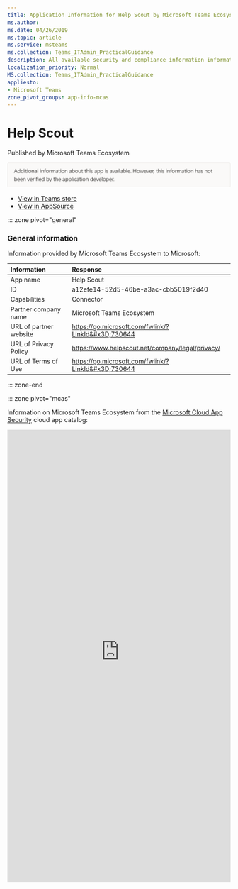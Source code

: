 ```yaml
---
title: Application Information for Help Scout by Microsoft Teams Ecosystem
ms.author: 
ms.date: 04/26/2019
ms.topic: article
ms.service: msteams
ms.collection: Teams_ITAdmin_PracticalGuidance
description: All available security and compliance information information for Help Scout, its data handling policies, its Microsoft Cloud App Security app catalog information, and security/compliance information in the CSA STAR registry.
localization_priority: Normal
MS.collection: Teams_ITAdmin_PracticalGuidance
appliesto:
- Microsoft Teams
zone_pivot_groups: app-info-mcas
---
```

# Help Scout

Published by Microsoft Teams Ecosystem

<img alt="Non-attested image" src="./images/unattested.png" width="650"/>

* <a href="https://teams.microsoft.com/l/app/a12efe14-52d5-46be-a3ac-cbb5019f2d40" target="_blank">View in Teams store</a>
* <a href="https://appsource.microsoft.com/en-us/product/office/WA104381593" target="_blank">View in AppSource</a>

::: zone pivot="general"

### General information

Information provided by Microsoft Teams Ecosystem to Microsoft:

| **Information** | **Response** |
|:----------------|:-------------|
| App name | Help Scout |
| ID | a12efe14-52d5-46be-a3ac-cbb5019f2d40 |
| Capabilities | Connector |
| Partner company name | Microsoft Teams Ecosystem |
| URL of partner website | <https://go.microsoft.com/fwlink/?LinkId&#x3D;730644> |
| URL of Privacy Policy | <https://www.helpscout.net/company/legal/privacy/> |
| URL of Terms of Use | <https://go.microsoft.com/fwlink/?LinkId&#x3D;730644> |

::: zone-end


::: zone pivot="mcas"

Information on Microsoft Teams Ecosystem from the [Microsoft Cloud App Security](https://www.microsoft.com/en-us/enterprise-mobility-security/cloud-app-security) cloud app catalog:

<iframe height='1020' title='Microsoft Cloud App Security Information' src='https://3ca685143b5b46b4b0e5266dadf2e97c.codepen.website/#/dashboard/10087' frameborder='no'  style='width: 100%;'>

<a href="https://3ca685143b5b46b4b0e5266dadf2e97c.codepen.website/#/dashboard/10087" target="_blank">View in a new tab</a>

::: zone-end

